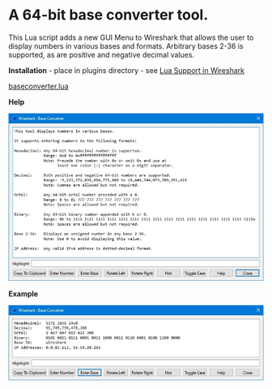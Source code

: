 # A 64-bit base converter tool.

This Lua script adds a new GUI Menu to Wireshark that allows the user to display numbers in various bases and formats.  Arbitrary bases 2-36 is supported, as are positive and negative decimal values.

**Installation** - place in plugins directory - see [Lua Support in Wireshark](https://www.wireshark.org/docs/wsdg_html_chunked/wsluarm.html)  

[baseconverter.lua](uploads/3314d511e3e00be1afef83295064cfb1/baseconverter.lua)

**Help**

![baseconverterhelp](uploads/3703e39138dc42688c2a04603540f993/baseconverterhelp.jpg)

**Example**

![baseconverter](uploads/69f406c06c59d09ddf34be1f11dc8293/baseconverter.jpg)